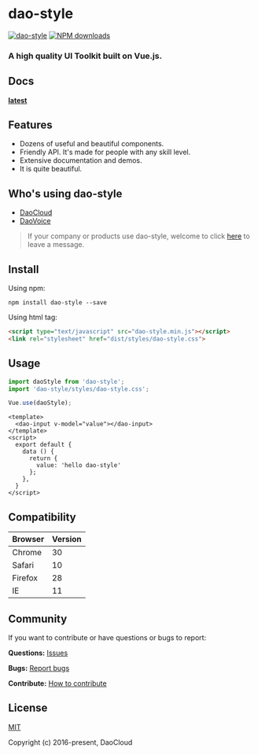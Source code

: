 # dao-style
[![dao-style](https://img.shields.io/npm/v/dao-style.svg?style=flat-square)](https://www.npmjs.org/package/dao-style)
[![NPM downloads](https://img.shields.io/npm/dt/dao-style.svg?style=flat-square)](https://npmjs.org/package/dao-style)

### A high quality UI Toolkit built on Vue.js.

## Docs

**[latest](docs)**

## Features

- Dozens of useful and beautiful components.
- Friendly API. It's made for people with any skill level.
- Extensive documentation and demos.
- It is quite beautiful.

## Who's using dao-style

- [DaoCloud](https://www.daocloud.io/)
- [DaoVoice](http://daovoice.io/)

> If your company or products use dao-style, welcome to click [here](https://github.com/DaoCloud/dao-style/issues/543) to leave a message.

## Install

Using npm:
```
npm install dao-style --save
```

Using html tag:

```html
<script type="text/javascript" src="dao-style.min.js"></script>
<link rel="stylesheet" href="dist/styles/dao-style.css">
```

## Usage
``` javascript
import daoStyle from 'dao-style';
import 'dao-style/styles/dao-style.css';

Vue.use(daoStyle);
```
```vue
<template>
  <dao-input v-model="value"></dao-input>
</template>
<script>
  export default {
    data () {
      return {
        value: 'hello dao-style'
      };
    },
  }
</script>
```

## Compatibility

|Browser|Version|
|--------|---------|
| Chrome| 30 |
| Safari| 10 |
| Firefox| 28 |
| IE     | 11 |

## Community

If you want to contribute or have questions or bugs to report:

**Questions:** [Issues](https://github.com/DaoCloud/dao-style/issues)  

**Bugs:** [Report bugs](https://github.com/DaoCloud/dao-style/issues/new)

**Contribute:** [How to contribute](https://github.com/DaoCloud/dao-style/project/pr-spec.md)

## License
[MIT](http://opensource.org/licenses/MIT)

Copyright (c) 2016-present, DaoCloud

